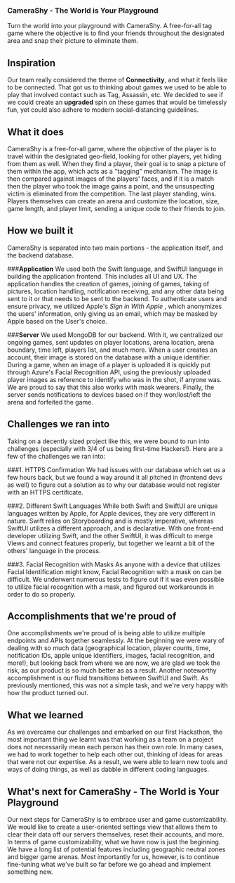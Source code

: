 ### CameraShy - The World is Your Playground
Turn the world into your playground with CameraShy. A free-for-all tag game where the objective is to find your friends throughout the designated area and snap their picture to eliminate them.

## Inspiration
Our team really considered the theme of **Connectivity**, and what it feels like to be connected. That got us to thinking about games we used to be able to play that involved contact such as Tag, Assassin, etc. We decided to see if we could create an **upgraded** spin on these games that would be timelessly fun, yet could also adhere to modern social-distancing guidelines.

## What it does
CameraShy is a free-for-all game, where the objective of the player is to travel within the designated geo-field, looking for other players, yet hiding from them as well. When they find a player, their goal is to snap a picture of them within the app, which acts as a "tagging" mechanism. The image is then compared against images of the players' faces, and if it is a match then the player who took the image gains a point, and the unsuspecting victim is eliminated from the competition. The last player standing, wins. Players themselves can create an arena and customize the location, size, game length, and player limit, sending a unique code to their friends to join.

## How we built it
CameraShy is separated into two main portions - the application itself, and the backend database.

###**Application**
We used both the Swift language, and SwiftUI language in building the application frontend. This includes all UI and UX. The application handles the creation of games, joining of games, taking of pictures, location handling, notification receiving, and any other data being sent to it or that needs to be sent to the backend. To authenticate users and ensure privacy, we utilized Apple's _Sign in With Apple_ , which anonymizes the users' information, only giving us an email, which may be masked by Apple based on the User's choice.

###**Server**
We used MongoDB for our backend. With it, we centralized our ongoing games, sent updates on player locations, arena location, arena boundary, time left, players list, and much more. When a user creates an account, their image is stored on the database with a unique identifier. During a game, when an image of a player is uploaded it is quickly put through Azure's Facial Recognition API, using the previously uploaded player images as reference to identify who was in the shot, if anyone was. We are proud to say that this also works with mask wearers. Finally, the server sends notifications to devices based on if they won/lost/left the arena and forfeited the game.

## Challenges we ran into
Taking on a decently sized project like this, we were bound to run into challenges (especially with 3/4 of us being first-time Hackers!). Here are a few of the challenges we ran into:

###1. HTTPS Confirmation
We had issues with our database which set us a few hours back, but we found a way around it all pitched in (frontend devs as well) to figure out a solution as to why our database would not register with an HTTPS certificate.

###2. Different Swift Languages
While both Swift and SwiftUI are unique languages written by Apple, for Apple devices, they are very different in nature. Swift relies on Storyboarding and is mostly imperative, whereas SwiftUI utilizes a different approach, and is declarative. With one front-end developer utilizing Swift, and the other SwiftUI, it was difficult to merge Views and connect features properly, but together we learnt a bit of the others' language in the process.

###3. Facial Recognition with Masks
As anyone with a device that utilizes Facial Identification might know, Facial Recognition with a mask on can be difficult. We underwent numerous tests to figure out if it was even possible to utilize facial recognition with a mask, and figured out workarounds in order to do so properly.

## Accomplishments that we're proud of
One accomplishments we're proud of is being able to utilize multiple endpoints and APIs together seamlessly. At the beginning we were wary of dealing with so much data (geographical location, player counts, time, notification IDs, apple unique identifiers, images, facial recognition, and more!), but looking back from where we are now, we are glad we took the risk, as our product is so much better as as a result.
Another noteworthy accomplishment is our fluid transitions between SwiftUI and Swift. As previously mentioned, this was not a simple task, and we're very happy with how the product turned out.

## What we learned
As we overcame our challenges and embarked on our first Hackathon, the most important thing we learnt was that working as a team on a project does not necessarily mean each person has their own role. In many cases, we had to work together to help each other out, thinking of ideas for areas that were not our expertise. As a result, we were able to learn new tools and ways of doing things, as well as dabble in different coding languages.

## What's next for CameraShy - The World is Your Playground
Our next steps for CameraShy is to embrace user and game customizability. We would like to create a user-oriented settings view that allows them to clear their data off our servers themselves, reset their accounts, and more.
In terms of game customizability, what we have now is just the beginning. We have a long list of potential features including geographic neutral zones and bigger game arenas. Most importantly for us, however, is to continue fine-tuning what we've built so far before we go ahead and implement something new.
